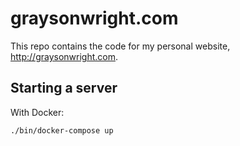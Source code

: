 # graysonwright.com

This repo contains the code for my personal website, http://graysonwright.com.

## Starting a server

With Docker:

```
./bin/docker-compose up
```
